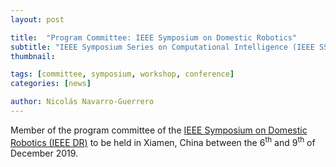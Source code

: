 ```yaml
---
layout: post

title:  "Program Committee: IEEE Symposium on Domestic Robotics"
subtitle: "IEEE Symposium Series on Computational Intelligence (IEEE SSCI)"
thumbnail: 

tags: [committee, symposium, workshop, conference]
categories: [news]

author: Nicolás Navarro-Guerrero
---
```


Member of the program committee of the <a href="http://ssci2019.org/dr.html" target="_blank">IEEE Symposium on Domestic Robotics (IEEE DR)</a> to be held in Xiamen, China between the 6<sup>th</sup> and 9<sup>th</sup> of December 2019.

<!--more-->

